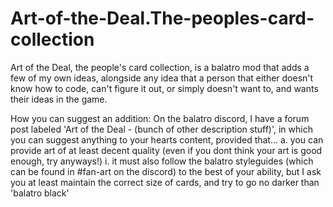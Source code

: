 # Art-of-the-Deal.The-peoples-card-collection
Art of the Deal, the people's card collection, is a balatro mod that adds a few of my own ideas, alongside any idea that a person that either doesn't know how to code, can't figure it out, or simply doesn't want to, and wants their ideas in the game.

How you can suggest an addition:
On the balatro discord, I have a forum post labeled 'Art of the Deal - (bunch of other description stuff)', in which you can suggest anything to your hearts content, provided that...
a. you can provide art of at least decent quality (even if you dont think your art is good enough, try anyways!)
  i. it must also follow the balatro styleguides (which can be found in #fan-art on the discord) to the best of your ability, 
     but I ask you at least maintain the correct size of cards, and try to go no darker than 'balatro black'
